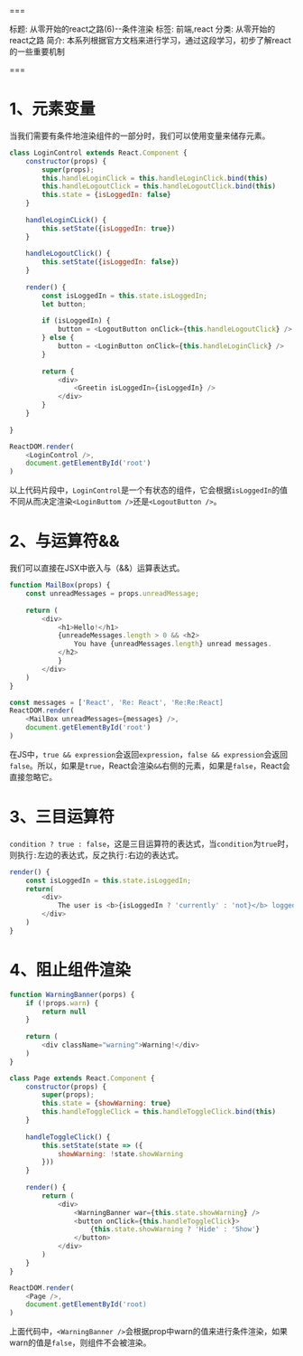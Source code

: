 ===

标题: 从零开始的react之路(6)--条件渲染
标签: 前端,react
分类: 从零开始的react之路
简介: 本系列根据官方文档来进行学习，通过这段学习，初步了解react的一些重要机制


===

# 1、元素变量
当我们需要有条件地渲染组件的一部分时，我们可以使用变量来储存元素。

```js
class LoginControl extends React.Component {
	constructor(props) {
		super(props);
		this.handleLoginClick = this.handleLoginClick.bind(this)
		this.handleLogoutClick = this.handleLogoutClick.bind(this)
		this.state = {isLoggedIn: false}
	}
	
	handleLoginCLick() {
		this.setState({isLoggedIn: true})
	}
	
	handleLogoutClick() {
		this.setState({isLoggedIn: false})
	}
	
	render() {
		const isLoggedIn = this.state.isLoggedIn;
		let button;
		
		if (isLoggedIn) {
			button = <LogoutButton onClick={this.handleLogoutClick} />
		} else {
			button = <LoginButton onClick={this.handleLoginClick} />
		}
		
		return {
			<div>
				<Greetin isLoggedIn={isLoggedIn} />
			</div>
		}
	}
	
}

ReactDOM.render(
	<LoginControl />,
	document.getElementById('root')
)
```

以上代码片段中，`LoginControl`是一个有状态的组件，它会根据`isLoggedIn`的值不同从而决定渲染`<LoginButtom />`还是`<LogoutButton />`。

# 2、与运算符&&

我们可以直接在JSX中嵌入与（&&）运算表达式。

```js
function MailBox(props) {
	const unreadMessages = props.unreadMessage;
	
	return (
		<div>
			<h1>Hello!</h1>
			{unreadeMessages.length > 0 && <h2>
				You have {unreadMessages.length} unread messages.
			</h2>
			}
		</div>
	)
}

const messages = ['React', 'Re: React', 'Re:Re:React]
ReactDOM.render(
	<MailBox unreadMessages={messages} />,
	document.getElementById('root')
)
```
在JS中，`true && expression`会返回`expression`，`false && expression`会返回`false`。所以，如果是`true`，React会渲染`&&`右侧的元素，如果是`false`，React会直接忽略它。

# 3、三目运算符

`condition ? true : false`，这是三目运算符的表达式，当`condition`为`true`时，则执行`:`左边的表达式，反之执行`:`右边的表达式。

```js
render() {
	const isLoggedIn = this.state.isLoggedIn;
	return(
		<div>
			The user is <b>{isLoggedIn ? 'currently' : 'not}</b> logged in.
		</div>
	)
}
```

# 4、阻止组件渲染
```js
function WarningBanner(porps) {
	if (!props.warn) {
		return null
	}
	
	return (
		<div className="warning">Warning!</div>
	)
}

class Page extends React.Component {
	constructor(props) {
		super(props);
		this.state = {showWarning: true}
		this.handleToggleClick = this.handleToggleClick.bind(this)
	}
	
	handleToggleClick() {
		this.setState(state => ({
			showWarning: !state.showWarning
		}))
	}
	
	render() {
		return (
			<div>
				<WarningBanner war={this.state.showWarning} />
				<button onClick={this.handleToggleClick}>
					{this.state.showWarning ? 'Hide' : 'Show'}
				</button>
			</div>
		)
	}
}

ReactDOM.render(
	<Page />,
	document.getElementById('root)
)
```

上面代码中，`<WarningBanner />`会根据prop中warn的值来进行条件渲染，如果warn的值是`false`，则组件不会被渲染。
